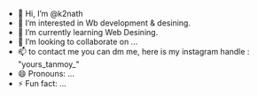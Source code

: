 - 👋 Hi, I’m @k2nath
- 👀 I’m interested in Wb development & desining.
- 🌱 I’m currently learning Web Desining.
- 💞️ I’m looking to collaborate on ...
- 📫 to contact me you can dm me, here is my instagram handle : "yours_tanmoy_"
- 😄 Pronouns: ...
- ⚡ Fun fact: ...

<!---
k2nath/k2nath is a ✨ special ✨ repository because its `README.md` (this file) appears on your GitHub profile.
You can click the Preview link to take a look at your changes.
--->
